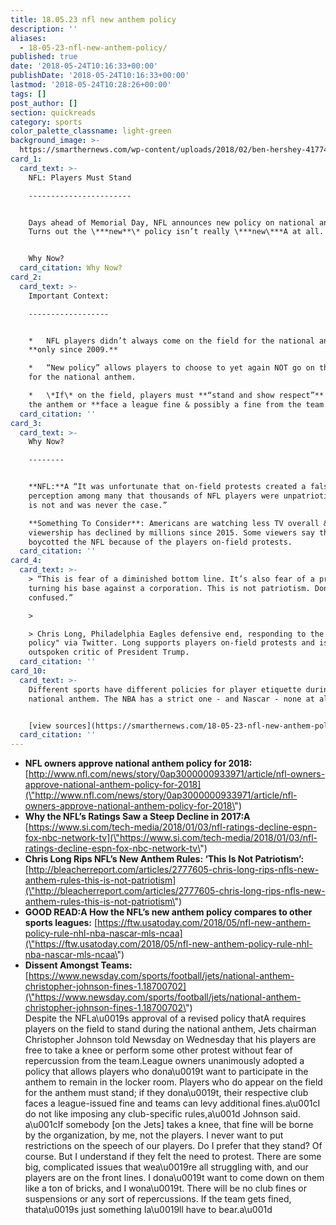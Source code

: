 ```yaml
---
title: 18.05.23 nfl new anthem policy
description: ''
aliases:
  - 18-05-23-nfl-new-anthem-policy/
published: true
date: '2018-05-24T10:16:33+00:00'
publishDate: '2018-05-24T10:16:33+00:00'
lastmod: '2018-05-24T10:28:26+00:00'
tags: []
post_author: []
section: quickreads
category: sports
color_palette_classname: light-green
background_image: >-
  https://smarthernews.com/wp-content/uploads/2018/02/ben-hershey-417746-360x360.jpg
card_1:
  card_text: >-
    NFL: Players Must Stand

    -----------------------


    Days ahead of Memorial Day, NFL announces new policy on national anthem.
    Turns out the \***new**\* policy isn’t really \***new\***A at all.


    Why Now?
  card_citation: Why Now?
card_2:
  card_text: >-
    Important Context:

    ------------------


    *   NFL players didn’t always come on the field for the national anthem –
    **only since 2009.**

    *   “New policy” allows players to choose to yet again NOT go on the field
    for the national anthem.

    *   \*If\* on the field, players must **“stand and show respect”** during
    the anthem or **face a league fine & possibly a fine from the team.**
  card_citation: ''
card_3:
  card_text: >-
    Why Now?

    --------


    **NFL:**A “It was unfortunate that on-field protests created a false
    perception among many that thousands of NFL players were unpatriotic. This
    is not and was never the case.”  

    **Something To Consider**: Americans are watching less TV overall & NFL
    viewership has declined by millions since 2015. Some viewers say they
    boycotted the NFL because of the players on-field protests.
  card_citation: ''
card_4:
  card_text: >-
    > “This is fear of a diminished bottom line. It’s also fear of a president
    turning his base against a corporation. This is not patriotism. Don’t get it
    confused.”

    > 

    > Chris Long, Philadelphia Eagles defensive end, responding to the "new
    policy" via Twitter. Long supports players on-field protests and is an
    outspoken critic of President Trump.
  card_citation: ''
card_10:
  card_text: >-
    Different sports have different policies for player etiquette during the
    national anthem. The NBA has a strict one - and Nascar - none at all.


    [view sources](https://smarthernews.com/18-05-23-nfl-new-anthem-policy/)
  card_citation: ''
---
```

*   **NFL owners approve national anthem policy for 2018:** [http://www.nfl.com/news/story/0ap3000000933971/article/nfl-owners-approve-national-anthem-policy-for-2018](\"http://www.nfl.com/news/story/0ap3000000933971/article/nfl-owners-approve-national-anthem-policy-for-2018\")
*   **Why the NFL’s Ratings Saw a Steep Decline in 2017:A** [https://www.si.com/tech-media/2018/01/03/nfl-ratings-decline-espn-fox-nbc-network-tv](\"https://www.si.com/tech-media/2018/01/03/nfl-ratings-decline-espn-fox-nbc-network-tv\")
*   **Chris Long Rips NFL’s New Anthem Rules: ‘This Is Not Patriotism’:** [http://bleacherreport.com/articles/2777605-chris-long-rips-nfls-new-anthem-rules-this-is-not-patriotism](\"http://bleacherreport.com/articles/2777605-chris-long-rips-nfls-new-anthem-rules-this-is-not-patriotism\")
*   **GOOD READ:A How the NFL’s new anthem policy compares to other sports leagues:** [https://ftw.usatoday.com/2018/05/nfl-new-anthem-policy-rule-nhl-nba-nascar-mls-ncaa](\"https://ftw.usatoday.com/2018/05/nfl-new-anthem-policy-rule-nhl-nba-nascar-mls-ncaa\")
*   **Dissent Amongst Teams:** [https://www.newsday.com/sports/football/jets/national-anthem-christopher-johnson-fines-1.18700702](\"https://www.newsday.com/sports/football/jets/national-anthem-christopher-johnson-fines-1.18700702\")  
    Despite the NFLa\\u0019s approval of a revised policy thatA requires players on the field to stand during the national anthem, Jets chairman Christopher Johnson told Newsday on Wednesday that his players are free to take a knee or perform some other protest without fear of repercussion from the team.League owners unanimously adopted a policy that allows players who dona\\u0019t want to participate in the anthem to remain in the locker room. Players who do appear on the field for the anthem must stand; if they dona\\u0019t, their respective club faces a league-issued fine and teams can levy additional fines.a\\u001cI do not like imposing any club-specific rules,a\\u001d Johnson said. a\\u001cIf somebody \[on the Jets\] takes a knee, that fine will be borne by the organization, by me, not the players. I never want to put restrictions on the speech of our players. Do I prefer that they stand? Of course. But I understand if they felt the need to protest. There are some big, complicated issues that wea\\u0019re all struggling with, and our players are on the front lines. I dona\\u0019t want to come down on them like a ton of bricks, and I wona\\u0019t. There will be no club fines or suspensions or any sort of repercussions. If the team gets fined, thata\\u0019s just something Ia\\u0019ll have to bear.a\\u001d